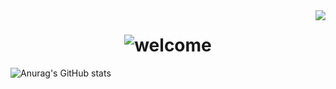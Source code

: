 <img align="right" src="https://visitor-badge.laobi.icu/badge?page_id=ricardsgon.ricardsgon" />

<h1 align="center">
    <img alt="welcome" src="https://readme-typing-svg.herokuapp.com/?font=CascadiaCode&size=35&center=true&color=00ff00&vCenter=true&width=500&height=70&duration=4000&lines=Olá,+🌎!;+Bem+vindo+a+meu+perfil!;" />
</h1>

![Anurag's GitHub stats](https://github-readme-stats.vercel.app/api?username=anuraghazra&show_icons=true&theme=transparent&title_color=00ff00&text_color=008000)
